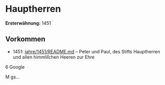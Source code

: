 # Hauptherren

**Ersterwähnung:** 1451

## Vorkommen
- 1451: [jahre/1451/README.md](../jahre/1451/README.md) – Peter und Paul, des
Stifts Hauptherren und allen himmliſchen Heeren zur Ehre

6
Google


M gs...
